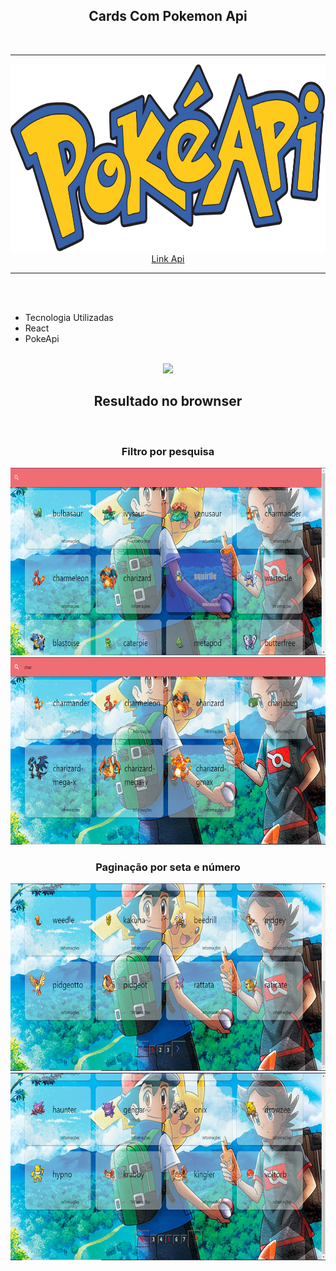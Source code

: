 <div align="center" style="background-color='blue';">
     <h2>Cards Com Pokemon Api</h2>
     <br />
     <hr />
     <img  src="https://raw.githubusercontent.com/PokeAPI/media/master/logo/pokeapi.svg?sanitize=true" height="300"/>
     <br />
     <a href="https://pokeapi.co/"> Link Api </a>
     <hr />
     <br />
     <br />
     <div align="left">
          <ul>
               <li>Tecnologia Utilizadas</li>
               <li>React</li>
               <li>PokeApi</>
          </ul>
     </div>
     <br />
     <img src="https://res.cloudinary.com/practicaldev/image/fetch/s--3zWuwYa3--/c_imagga_scale,f_auto,fl_progressive,h_900,q_auto,w_1600/https://dev-to-uploads.s3.amazonaws.com/uploads/articles/pdib9r9rk5j1m7oala1p.png" height="300"/>
     <br />
     <div  align="center">
          <h2>Resultado no brownser</h2>
          <br />
          <h3><p>Filtro por pesquisa</p></h3>
          <img  src="https://github.com/oliveiramiro2/pokeApiNodeReact/blob/main/imgs_readme/pesquisa1.png?raw=true" height="300"/>
          <br />
          <img  src="https://github.com/oliveiramiro2/pokeApiNodeReact/blob/main/imgs_readme/pesquisa2.png?raw=true" height="300"/>
          <br />
          <h3><p>Paginação por seta e número</p></h3>
          <img  src="https://github.com/oliveiramiro2/pokeApiNodeReact/blob/main/imgs_readme/paginacao1.png?raw=true" height="300"/>
          <br />
          <img  src="https://github.com/oliveiramiro2/pokeApiNodeReact/blob/main/imgs_readme/paginacao2.png?raw=true" height="300"/>
     </div>
</div>
